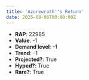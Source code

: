 ```yaml
---
title: 'Azurewrath''s Return'
date: 2025-08-06T00:00:00Z
---
```

- **RAP**: 22985
- **Value**: -1
- **Demand level**: -1
- **Trend**: -1
- **Projected?**: True
- **Hyped?**: True
- **Rare?**: True
